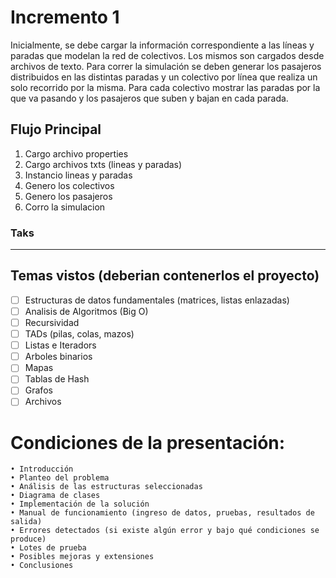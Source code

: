 # Incremento 1
Inicialmente, se debe cargar la información correspondiente a las líneas y paradas que modelan la red de colectivos. Los mismos son cargados desde archivos de texto. Para correr la simulación se deben generar los pasajeros distribuidos en las distintas paradas y un colectivo por línea que realiza un solo recorrido por la misma. Para cada colectivo mostrar las paradas por la que va pasando y los pasajeros que suben y bajan en cada parada.

## Flujo Principal
   1. Cargo archivo properties
   2. Cargo archivos txts (lineas y paradas)
   3. Instancio lineas y paradas
   4. Genero los colectivos
   5. Genero los pasajeros
   6. Corro la simulacion

### Taks

---

## Temas vistos (deberian contenerlos el proyecto)
- [ ] Estructuras de datos fundamentales (matrices, listas enlazadas)
- [ ] Analisis de Algoritmos (Big O)
- [ ] Recursividad
- [ ] TADs (pilas, colas, mazos) 
- [ ] Listas e Iteradors
- [ ] Arboles binarios
- [ ] Mapas
- [ ] Tablas de Hash
- [ ] Grafos
- [ ] Archivos

# Condiciones de la presentación:
    • Introducción 
    • Planteo del problema
    • Análisis de las estructuras seleccionadas 
    • Diagrama de clases
    • Implementación de la solución
    • Manual de funcionamiento (ingreso de datos, pruebas, resultados de salida)
    • Errores detectados (si existe algún error y bajo qué condiciones se produce)
    • Lotes de prueba
    • Posibles mejoras y extensiones
    • Conclusiones